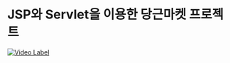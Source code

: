 JSP와 Servlet을 이용한 당근마켓 프로젝트
=======================================


[![Video Label](http://img.youtube.com/vi/XbbBtHavB3Y/0.jpg)](https://youtu.be/XbbBtHavB3Y)
